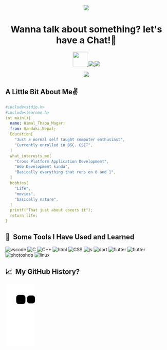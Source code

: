 <link rel="stylesheet" href="https://cdn.jsdelivr.net/gh/devicons/devicon@v2.15.1/devicon.min.css">    
<p align="center">
  <img src="https://capsule-render.vercel.app/api?type=waving&color=gradient&text=Hello_There!✌&animation=fadeIn&height=100&section=header"/>
</p>
<h1 align="center">
  Wanna talk about something? let's have a Chat!💬
</h1>
<p align="center">
<a href="https://himalthapa1.com.np">
<img src="https://www.vectorlogo.zone/logos/microsoft_edge/microsoft_edge-icon.svg" width="45" height="45">
</a>
<a href="mailto:me@himalthapa1.com.np">
<img src="https://svg2raster.fileformat.info/vlz.jsp?svg=%2Flogos%2Fgmail%2Fgmail-tile.svg&width=45&height=45">
</a>
<a href="https://www.linkedin.com/in/himal-thapa/">
  <img height="50" src="https://user-images.githubusercontent.com/46517096/166973395-19676cd8-f8ec-4abf-83ff-da8243505b82.png"/>
</a>
</p>
<p align="center">
<img src="https://media.giphy.com/media/Dk57URqjqjHjNGHeMV/giphy.gif">
</p>
<h2>A Little Bit About Me✌</h2>

```yaml
#include<stdio.h>
#include<learnme.h>
int main(){
  name: Himal_Thapa_Magar;
  from: Gandaki,Nepal;
  Education[
    "Just a normal self taught computer enthusiast",
    "Currently enrolled in BSC. CSIT",
  ]
  what_interests_me[
    "Cross Platform Application Development",
    "Web Development kinda",
    "Basically everything that runs on 0 and 1",
  ]
  hobbies[
    "Life",
    "movies",
    "basically nature",
  ]
  printf("That just about covers it");
  return life;
}
```
<h2> 🚀 &nbsp;Some Tools I Have Used and Learned</h2>
<p align="left">
<img src="https://cdn.jsdelivr.net/gh/devicons/devicon/icons/vscode/vscode-original.svg" alt="vscode" width="45" height="45" />
<img src="https://cdn.jsdelivr.net/gh/devicons/devicon/icons/c/c-original.svg" alt="C" width="45" height="45"/>
<img src="https://cdn.jsdelivr.net/gh/devicons/devicon/icons/cplusplus/cplusplus-original.svg" alt="C++" width="45" height="45" />
<img src="https://cdn.jsdelivr.net/gh/devicons/devicon/icons/html5/html5-original-wordmark.svg" alt="html" width="45" height="45"/>
<img src="https://cdn.jsdelivr.net/gh/devicons/devicon/icons/css3/css3-original-wordmark.svg" alt="CSS" width="45" height="45" />
<img src="https://cdn.jsdelivr.net/gh/devicons/devicon/icons/javascript/javascript-plain.svg" alt="js" width="45" height="45" />
<img src="https://cdn.jsdelivr.net/gh/devicons/devicon/icons/dart/dart-original.svg" alt="dart" width="45" height="45" />
<img src="https://cdn.jsdelivr.net/gh/devicons/devicon/icons/flutter/flutter-original.svg" alt="flutter" width="45" height="45" />
<img src="https://cdn.jsdelivr.net/gh/devicons/devicon/icons/git/git-original.svg" alt="flutter" width="45" height="45" />
<img src="https://cdn.jsdelivr.net/gh/devicons/devicon/icons/photoshop/photoshop-plain.svg" alt="photoshop" width="45" height="45" /> 
<img src="https://cdn.jsdelivr.net/gh/devicons/devicon/icons/linux/linux-original.svg" alt="linux" width="45" height="45" />
                
</p>
<h2> 📈 &nbsp;My GitHub History?</h2>

![Snake animation](https://github.com/Himal-Thapa1/Himal-Thapa1/blob/output/github-contribution-grid-snake.svg)